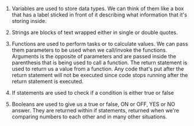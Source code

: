 1) Variables are used to store data types. We can think of them like a box that has a label sticked in front of it describing what information that it's storing inside.

2) Strings are blocks of text wrapped either in single or double quotes.

3) Functions are used to perform tasks or to calculate values. We can pass them parameters to be used when we call/invoke the functions. Arguments is the opposite of parameters and are passed inside the parenthesis that is being used to call a function. The return statement is used to return us a value from a function. Any code that's put after the return statement will not be executed since code stops running after the return statement is executed.

4) If statements are used to check if a condition is either true or false

5) Booleans are used to give us a true or false, ON or OFF, YES or NO answer. They are returned within if statements, returned when we're comparing numbers to each other and in many other situations.

